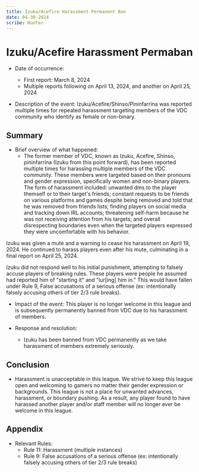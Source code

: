 ```yaml
---
title: Izuku/Acefire Harassment Permanent Ban
date: 04-30-2024
scribe: Hunter
--- 
```

# Izuku/Acefire Harassment Permaban

- Date  of occurrence: 
    - First report: March 8, 2024 
    - Multiple reports following on April 13, 2024, and another on April 25, 2024

- Description of the event: Izuku/Acefire/Shinso/Pininfarrina was reported multiple times for repeated harassment targeting members of the VDC community who identify as female or non-binary. 

## Summary

- Brief overview of what happened:
    - The former member of VDC, known as Izuku, Acefire, Shinso, pininfarrina (Izuku from this point forward), has been reported multiple times for harassing multiple members of the VDC community. These members were targeted based on their pronouns and gender expression, specifically women and non-binary players. The form of harassment included: unwanted dms to the player themself or to their target's friends; constant requests to be friends on various platforms and games despite being removed and told that he was removed from friends lists; finding players on social media and tracking down IRL accounts; threatening self-harm because he was not receiving attention from his targets; and overall disrespecting boundaries even when the targeted players expressed they were uncomfortable with his behavior. 

Izuku was given a mute and a warning to cease his harassment on April 19, 2024. He continued to harass players even after his mute, culminating in a final report on April 25, 2024. 

Izuku did not respond well to his initial punishment, attempting to falsely accuse players of breaking rules. These players were people he assumed had reported him of "starting it" and "lur[ing] him in." This would have fallen under Rule 9, False accusations of a serious offense (ex: intentionally falsely accusing others of tier 2/3 rule breaks).

- Impact of the event: This player is no longer welcome in this league and is subsequently permanently banned from VDC due to his harassment of members. 

- Response and resolution:
    - Izuku has been banned from VDC permanently as we take harassment of members extremely seriously. 
    
 ## Conclusion

- Harassment is unacceptable in this league. We strive to keep this league open and welcoming to gamers no matter their gender expression or backgrounds. This league is not a place for unwanted advances, harassment, or boundary pushing. As a result, any player found to have harassed another player and/or staff member will no longer ever be welcome in this league. 

## Appendix

- Relevant Rules:
    - Rule 11: Harassment (multiple instances)
    - Rule 9: False accusations of a serious offense (ex: intentionally falsely accusing others of tier 2/3 rule breaks)
